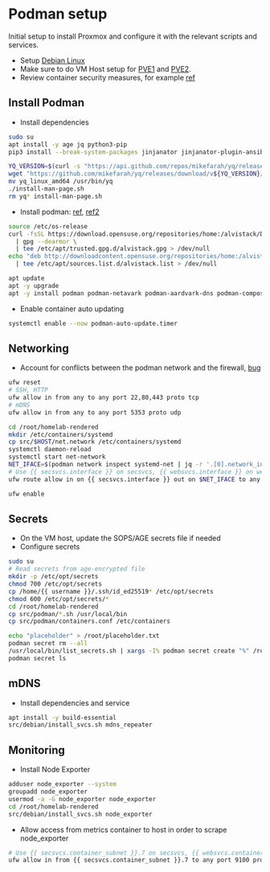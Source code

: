 # Podman setup
Initial setup to install Proxmox and configure it with the relevant scripts and services.

- Setup [Debian Linux](./debian.md)
- Make sure to do VM Host setup for [PVE1](./pve1.md) and [PVE2](./pve2.md).
- Review container security measures, for example [ref](https://www.panoptica.app/research/7-ways-to-escape-a-container)

## Install Podman
- Install dependencies
```bash
sudo su
apt install -y age jq python3-pip
pip3 install --break-system-packages jinjanator jinjanator-plugin-ansible passlib

YQ_VERSION=$(curl -s "https://api.github.com/repos/mikefarah/yq/releases/latest" | grep -Po '"tag_name": "v\K[0-9.]+')
wget "https://github.com/mikefarah/yq/releases/download/v${YQ_VERSION}/yq_linux_amd64.tar.gz" -O - | tar xz
mv yq_linux_amd64 /usr/bin/yq
./install-man-page.sh
rm yq* install-man-page.sh
```

- Install podman: [ref](https://podman.io/docs/installation#linux-distributions), [ref2](https://computingforgeeks.com/how-to-install-podman-on-debian/)
```bash
source /etc/os-release
curl -fsSL https://download.opensuse.org/repositories/home:/alvistack/Debian_$VERSION_ID/Release.key \
  | gpg --dearmor \
  | tee /etc/apt/trusted.gpg.d/alvistack.gpg > /dev/null
echo "deb http://downloadcontent.opensuse.org/repositories/home:/alvistack/Debian_$VERSION_ID/ /" \
  | tee /etc/apt/sources.list.d/alvistack.list > /dev/null

apt update
apt -y upgrade
apt -y install podman podman-netavark podman-aardvark-dns podman-compose libgpgme11-dev buildah libyajl2
```

- Enable container auto updating
```bash
systemctl enable --now podman-auto-update.timer
```

## Networking
- Account for conflicts between the podman network and the firewall, [bug](https://stackoverflow.com/questions/70870689/configure-ufw-for-podman-on-port-443)
```bash
ufw reset
# SSH, HTTP
ufw allow in from any to any port 22,80,443 proto tcp
# mDNS
ufw allow in from any to any port 5353 proto udp

cd /root/homelab-rendered
mkdir /etc/containers/systemd
cp src/$HOST/net.network /etc/containers/systemd
systemctl daemon-reload
systemctl start net-network
NET_IFACE=$(podman network inspect systemd-net | jq -r '.[0].network_interface')
# Use {{ secsvcs.interface }} on secsvcs, {{ websvcs.interface }} on websvcs, {{ homesvcs.interface }} on homesvcs
ufw route allow in on {{ secsvcs.interface }} out on $NET_IFACE to any port 80,443 proto tcp

ufw enable
```

## Secrets
- On the VM host, update the SOPS/AGE secrets file if needed
- Configure secrets
```bash
sudo su
# Read secrets from age-encrypted file
mkdir -p /etc/opt/secrets
chmod 700 /etc/opt/secrets
cp /home/{{ username }}/.ssh/id_ed25519* /etc/opt/secrets
chmod 600 /etc/opt/secrets/*
cd /root/homelab-rendered
cp src/podman/*.sh /usr/local/bin
cp src/podman/containers.conf /etc/containers

echo "placeholder" > /root/placeholder.txt
podman secret rm --all
/usr/local/bin/list_secrets.sh | xargs -I% podman secret create "%" /root/placeholder.txt
podman secret ls
```

## mDNS
- Install dependencies and service
```bash
apt install -y build-essential
src/debian/install_svcs.sh mdns_repeater
```

## Monitoring
- Install Node Exporter
```bash
adduser node_exporter --system
groupadd node_exporter
usermod -a -G node_exporter node_exporter
cd /root/homelab-rendered
src/debian/install_svcs.sh node_exporter
```

- Allow access from metrics container to host in order to scrape node_exporter
```bash
# Use {{ secsvcs.container_subnet }}.7 on secsvcs, {{ websvcs.container_subnet }}.7 on websvcs, {{ homesvcs.container_subnet }}.7 on homesvcs
ufw allow in from {{ secsvcs.container_subnet }}.7 to any port 9100 proto tcp
```
